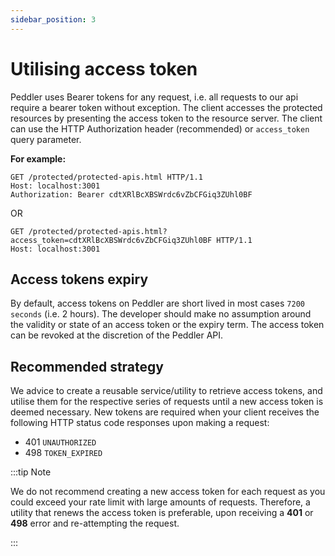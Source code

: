 ```yaml
---
sidebar_position: 3
---
```


# Utilising access token
Peddler uses Bearer tokens for any request, i.e. all requests to our api require a bearer token without exception.
The client accesses the protected resources by presenting the access token to the resource server. 
The client can use the HTTP Authorization header (recommended) or `access_token` query parameter.

**For example:**
```
GET /protected/protected-apis.html HTTP/1.1
Host: localhost:3001
Authorization: Bearer cdtXRlBcXBSWrdc6vZbCFGiq3ZUhl0BF
```
OR

```
GET /protected/protected-apis.html?access_token=cdtXRlBcXBSWrdc6vZbCFGiq3ZUhl0BF HTTP/1.1
Host: localhost:3001
```

## Access tokens expiry
By default, access tokens on Peddler are short lived in most cases `7200 seconds` (i.e. 2 hours). 
The developer should make no assumption around the validity or state of an access token or the expiry term.
The access token can be revoked at the discretion of the Peddler API.

## Recommended strategy
We advice to create a reusable service/utility to retrieve access tokens,
and utilise them for the respective series of requests until a new access token is deemed necessary.
New tokens are required when your client receives the following HTTP status code responses upon making a request:
- 401 `UNAUTHORIZED`
- 498 `TOKEN_EXPIRED`

:::tip Note

We do not recommend creating a new access token for each request as you could exceed your rate limit with large amounts of requests.
Therefore, a utility that renews the access token is preferable, upon receiving a **401** or **498** error and re-attempting the request.

:::
